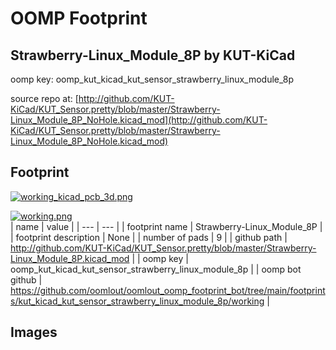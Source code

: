 # OOMP Footprint  
## Strawberry-Linux_Module_8P  by KUT-KiCad  
  
oomp key: oomp_kut_kicad_kut_sensor_strawberry_linux_module_8p  
  
source repo at: [http://github.com/KUT-KiCad/KUT_Sensor.pretty/blob/master/Strawberry-Linux_Module_8P_NoHole.kicad_mod](http://github.com/KUT-KiCad/KUT_Sensor.pretty/blob/master/Strawberry-Linux_Module_8P_NoHole.kicad_mod)  
## Footprint  
  
[![working_kicad_pcb_3d.png](working_kicad_pcb_3d_600.png)](working_kicad_pcb_3d.png)  
  
[![working.png](working_600.png)](working.png)  
| name | value | 
| --- | --- | 
| footprint name | Strawberry-Linux_Module_8P | 
| footprint description | None | 
| number of pads | 9 | 
| github path | http://github.com/KUT-KiCad/KUT_Sensor.pretty/blob/master/Strawberry-Linux_Module_8P.kicad_mod | 
| oomp key | oomp_kut_kicad_kut_sensor_strawberry_linux_module_8p | 
| oomp bot github | https://github.com/oomlout/oomlout_oomp_footprint_bot/tree/main/footprints/kut_kicad_kut_sensor_strawberry_linux_module_8p/working | 
## Images  

